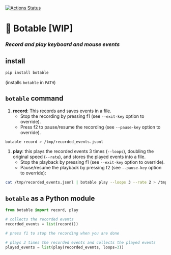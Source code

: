 [![Actions Status](https://github.com/ebonnal/botable/workflows/PyPI/badge.svg)](https://github.com/ebonnal/botable/actions)

# 🤖 Botable [WIP]

### *Record and play keyboard and mouse events*


## install
```bash
pip install botable
```
(installs `botable` in `PATH`)


## `botable` command

1. **record**: This records and saves events in a file.
    - Stop the recording by pressing f1 (see `--exit-key` option to override).
    - Press f2 to pause/resume the recording (see `--pause-key` option to override).
```bash
botable record > /tmp/recorded_events.jsonl
```
1. **play**: this plays the recorded events 3 times (`--loops`), doubling the original speed (`--rate`), and stores the played events into a file.
    - Stop the playback by pressing f1 (see `--exit-key` option to override).
    - Pause/resume the playback by pressing f2 (see `--pause-key` option to override):
```bash
cat /tmp/recorded_events.jsonl | botable play --loops 3 --rate 2 > /tmp/played_events.jsonl
```

## `botable` as a Python module
```python
from botable import record, play

# collects the recorded events
recorded_events = list(record())

# press f1 to stop the recording when you are done

# plays 3 times the recorded events and collects the played events
played_events = list(play(recorded_events, loops=3))
```
